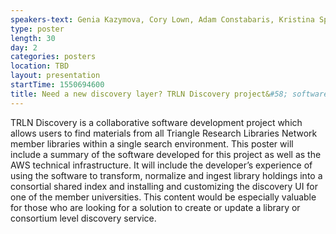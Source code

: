```yaml
---
speakers-text: Genia Kazymova, Cory Lown, Adam Constabaris, Kristina Spurgin, Ben Heet
type: poster
length: 30
day: 2
categories: posters
location: TBD
layout: presentation
startTime: 1550694600
title: Need a new discovery layer? TRLN Discovery project&#58; software and AWS architecture overview.
---
```

TRLN Discovery is a collaborative software development project which allows users to find materials from all Triangle Research Libraries Network member libraries within a single search environment. This poster will include a summary of the software developed for this project as well as the AWS technical infrastructure. It will include the developer’s experience of using the software to transform, normalize and ingest library holdings into a consortial shared index and installing and customizing the discovery UI for one of the member universities. This content would be especially valuable for those who are looking for a solution to create or update a library or consortium level discovery service.